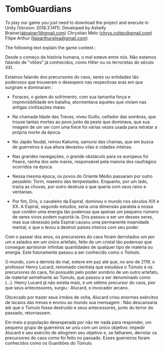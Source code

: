 # TombGuardians
To play our game you just need to download the project and execute in Unity (Version: 2018.3.14f1).
Developed by 
Ashelly Brainer(abrainer1@gmail.com)
Chrystian Melo (chrys.coltec@gmail.com)
Filipe Arthur  (lipearthursilva@gmail.com)


The following text explain the game context.:


Desde o começo da história humana, o mal esteve entre nós. Não estamos falando de "vilões" já conhecidos, como Hitler ou os terroristas do século XXI.

Estamos falando dos precursores do caos, seres ou entidades tão poderosos que trouxeram o desespero nas respectivas eras em que surgiram e dominaram :

- Foraces, o golem do sofrimento, com sua tamanha força e imprevisibilidade em batalha, atormentava aqueles que viviam nas antigas civilizações maias.

- Na chamada Idade das Trevas, viveu Guillo, ceifador das sombras, que trouxe tantas mortes ao povo junto da peste que dominava, que sua imagem de um ser com uma foice foi várias vezes usada para retratar a própria morte da época.

- No Japão feudal, reinou Kakuma, samurai das chamas, que em busca de guerreiros à sua altura devastou vilas e cidades inteiras.

- Nas grandes navegações, o grande obstáculo para os europeus foi Peace, rainha dos sete mares, responsável pela maioria dos naufrágios ocorridos na época.

- Nessa mesma época, os povos do Oriente Médio passaram por outro pesadelo: Torm, maestro das tempestades. Enquanto, por um lado, trazia as chuvas, por outro destruia o que queria com seus raios e ventanias.

- Por fim, Dris, o cavaleiro da Espiral, dominou o mundo nos séculos XIX e XX. A Espiral, segundo estudos, seria uma dimensão paralela a nossa que contém uma energia tão poderosa que apenas um pequeno número de seres vivos podem suportá-la. Dris passou a ser um desses seres, mas sua obsessão pela Espiral causou uma permanente insanidade mental, o que o levou a destruir países inteiros com seu poder.

Com o passar dos anos, os precursores do caos foram derrotados um por um e selados em um único artefato, feito de um cristal tão poderoso que consegue aprisionar infinitas quantidades de qualquer tipo de matéria ou energia. Este futuramente passou a ser conhecido como o Túmulo.

O mundo, com a derrota do mal, esteve em paz até que, no ano de 2119, o professor Henry Lucard, renomado cientista que estudava o Túmulo e os precursores do caos, foi possuído pelo poder sombrio de um outro artefato, de material semelhante ao Túmulo, que passou a ser denominado como (...). Henry Lucard já não existia mais, e um sétimo precursor do caos, pior que seus antecessores, surgiu : Alucard, o invocador arcano.

Obcecado por trazer seus irmãos de volta, Alucard criou enormes exércitos de lacaios das trevas e enviou ao mundo sua mensagem : Não descansaria até que o Túmulo fosse destruído e seus antecessores, junto do terror do passado, retornassem.

Em meio a população desesperada por não ter nada para responder, um pequeno grupo de guerreiros se uniu com um único objetivo: impedir Alucard e seu exército de atingirem seu objetivo e, se falharem, derrotar os precursores do caos como foi feito no passado. Esses guerreiros foram conhecidos como os Guardiões do Túmulo.
